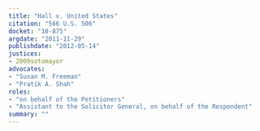 ```yaml
---
title: "Hall v. United States"
citation: "566 U.S. 506"
docket: "10-875"
argdate: "2011-11-29"
publishdate: "2012-05-14"
justices:
- 2009sotomayor
advocates:
- "Susan M. Freeman"
- "Pratik A. Shah"
roles:
- "on behalf of the Petitioners"
- "Assistant to the Solicitor General, on behalf of the Respondent"
summary: ""
---
```



